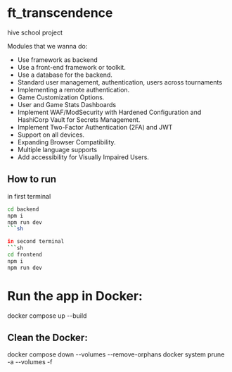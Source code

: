# ft_transcendence
hive school project


Modules that we wanna do:
* Use framework as backend
* Use a front-end framework or toolkit.
* Use a database for the backend.
* Standard user management, authentication, users across tournaments
* Implementing a remote authentication.
* Game Customization Options.
* User and Game Stats Dashboards
* Implement WAF/ModSecurity with Hardened Configuration and HashiCorp Vault for Secrets Management.
* Implement Two-Factor Authentication (2FA) and JWT
* Support on all devices.
* Expanding Browser Compatibility.
* Multiple language supports
* Add accessibility for Visually Impaired Users.


## How to run 
in first terminal
```sh
cd backend 
npm i 
npm run dev
```sh

in second terminal
```sh
cd frontend
npm i 
npm run dev
```
# Run the app in Docker:
docker compose up --build

## Clean the Docker:
docker compose down --volumes --remove-orphans
docker system prune -a --volumes -f